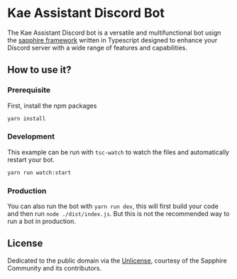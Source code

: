 # Kae Assistant Discord Bot

The Kae Assistant Discord bot is a versatile and multifunctional bot usign the [sapphire framework][sapphire] written in Typescript designed to enhance your Discord server with a wide range of features and capabilities.

## How to use it?

### Prerequisite

First, install the npm packages

```sh
yarn install
```

### Development

This example can be run with `tsc-watch` to watch the files and automatically restart your bot.

```sh
yarn run watch:start
```

### Production

You can also run the bot with `yarn run dev`, this will first build your code and then run `node ./dist/index.js`. But this is not the recommended way to run a bot in production.

## License

Dedicated to the public domain via the [Unlicense], courtesy of the Sapphire Community and its contributors.

[sapphire]: https://github.com/sapphiredev/framework
[unlicense]: https://github.com/sapphiredev/examples/blob/main/LICENSE.md

